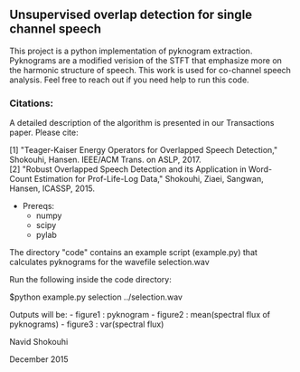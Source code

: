 ## Unsupervised overlap detection for single channel speech
This project is a python implementation of pyknogram extraction. 
Pyknograms are a modified verision of the STFT that emphasize more on
the harmonic structure of speech. 
This work is used for co-channel speech analysis. 
Feel free to reach out if you need help to run this code. 

### Citations:
A detailed description of the algorithm is presented in our Transactions paper. Please cite:

[1] "Teager-Kaiser Energy Operators for Overlapped Speech Detection," Shokouhi, Hansen. IEEE/ACM Trans. on ASLP, 2017. <br/>
[2] "Robust Overlapped Speech Detection and its Application in Word-Count Estimation for Prof-Life-Log Data," Shokouhi, Ziaei, Sangwan, Hansen, ICASSP, 2015. <br/>

- Prereqs:
    - numpy
    - scipy
    - pylab

The directory "code" contains an example script (example.py) that calculates pyknograms 
for the wavefile selection.wav

Run the following inside the code directory:

$python example.py selection ../selection.wav

Outputs will be:
    - figure1 : pyknogram
    - figure2 : mean(spectral flux of pyknograms)
    - figure3 : var(spectral flux)

Navid Shokouhi

December 2015

